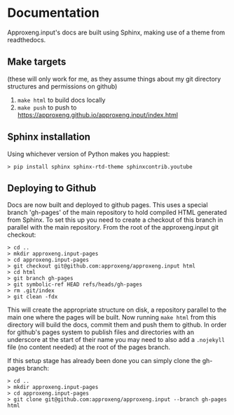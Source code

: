 # Documentation

Approxeng.input's docs are built using Sphinx, making use of a theme from readthedocs.

## Make targets

(these will only work for me, as they assume things about my git directory structures and permissions on github)

1. `make html` to build docs locally
2. `make push` to push to https://approxeng.github.io/approxeng.input/index.html

## Sphinx installation

Using whichever version of Python makes you happiest:

```
> pip install sphinx sphinx-rtd-theme sphinxcontrib.youtube
```

## Deploying to Github

Docs are now built and deployed to github pages. This uses a special branch 'gh-pages' of the main repository to hold 
compiled HTML generated from Sphinx. To set this up you need to create a checkout of this branch in parallel with the
main repository. From the root of the approxeng.input git checkout:

```
> cd ..
> mkdir approxeng.input-pages
> cd approxeng.input-pages
> git checkout git@github.com:approxeng/approxeng.input html
> cd html
> git branch gh-pages
> git symbolic-ref HEAD refs/heads/gh-pages
> rm .git/index
> git clean -fdx
```

This will create the appropriate structure on disk, a repository parallel to the main one where the pages
will be built. Now running ```make html``` from this directory will build the docs, commit them and push them to github.
In order for github's pages system to publish files and directories with an underscore at the start of their name you
may need to also add a ```.nojekyll``` file (no content needed) at the root of the pages branch.

If this setup stage has already been done you can simply clone the gh-pages branch:

```
> cd ..
> mkdir approxeng.input-pages
> cd approxeng.input-pages
> git clone git@github.com:approxeng/approxeng.input --branch gh-pages html
```